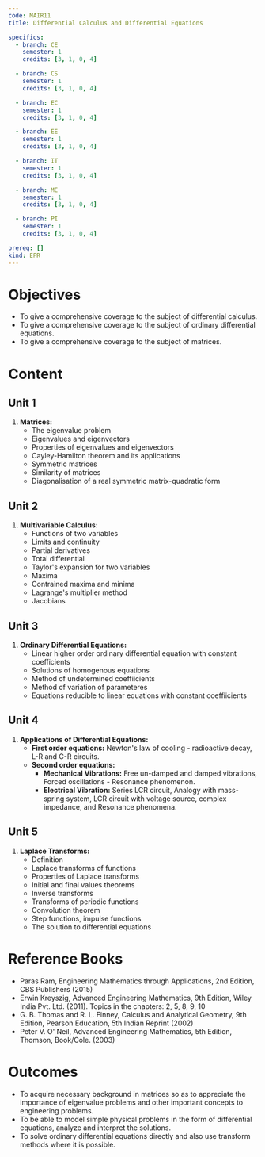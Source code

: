 ```yaml
---
code: MAIR11
title: Differential Calculus and Differential Equations

specifics:
  - branch: CE
    semester: 1
    credits: [3, 1, 0, 4]

  - branch: CS
    semester: 1
    credits: [3, 1, 0, 4]

  - branch: EC
    semester: 1
    credits: [3, 1, 0, 4]

  - branch: EE
    semester: 1
    credits: [3, 1, 0, 4]

  - branch: IT
    semester: 1
    credits: [3, 1, 0, 4]

  - branch: ME
    semester: 1
    credits: [3, 1, 0, 4]

  - branch: PI
    semester: 1
    credits: [3, 1, 0, 4]

prereq: []
kind: EPR
---
```


# Objectives

- To give a comprehensive coverage to the subject of differential calculus.
- To give a comprehensive coverage to the subject of ordinary differential equations.
- To give a comprehensive coverage to the subject of matrices.

# Content

## Unit 1

1. **Matrices:**
   - The eigenvalue problem
   - Eigenvalues and eigenvectors
   - Properties of eigenvalues and eigenvectors
   - Cayley-Hamilton theorem and its applications
   - Symmetric matrices
   - Similarity of matrices
   - Diagonalisation of a real symmetric matrix-quadratic form

## Unit 2

1. **Multivariable Calculus:**
   - Functions of two variables
   - Limits and continuity
   - Partial derivatives
   - Total differential
   - Taylor's expansion for two variables
   - Maxima
   - Contrained maxima and minima
   - Lagrange's multiplier method
   - Jacobians

## Unit 3

1. **Ordinary Differential Equations:**
   - Linear higher order ordinary differential equation with constant coefficients
   - Solutions of homogenous equations
   - Method of undetermined coeffiicients
   - Method of variation of parameteres
   - Equations reducible to linear equations with constant coeffiicients

## Unit 4

1. **Applications of Differential Equations:**
   - **First order equations:** Newton's law of cooling - radioactive decay, L-R and C-R circuits.
   - **Second order equations:**
     - **Mechanical Vibrations:** Free un-damped and damped vibrations, Forced oscillations - Resonance phenomenon.
     - **Electrical Vibration:** Series LCR circuit, Analogy with mass-spring system, LCR circuit with voltage source, complex impedance, and Resonance phenomena.

## Unit 5

1. **Laplace Transforms:**
   - Definition
   - Laplace transforms of functions
   - Properties of Laplace transforms
   - Initial and final values theorems
   - Inverse transforms
   - Transforms of periodic functions
   - Convolution theorem
   - Step functions, impulse functions
   - The solution to differential equations

# Reference Books

- Paras Ram, Engineering Mathematics through Applications, 2nd Edition, CBS Publishers (2015)
- Erwin Kreyszig, Advanced Engineering Mathematics, 9th Edition, Wiley India Pvt. Ltd. (2011). Topics in the chapters: 2, 5, 8, 9, 10
- G. B. Thomas and R. L. Finney, Calculus and Analytical Geometry, 9th Edition, Pearson Education, 5th Indian Reprint (2002)
- Peter V. O' Neil, Advanced Engineering Mathematics, 5th Edition, Thomson, Book/Cole. (2003)

# Outcomes

- To acquire necessary background in matrices so as to appreciate the importance of eigenvalue problems and other important concepts to engineering problems.
- To be able to model simple physical problems in the form of differential equations, analyze and interpret the solutions.
- To solve ordinary differential equations directly and also use transform methods where it is possible.
